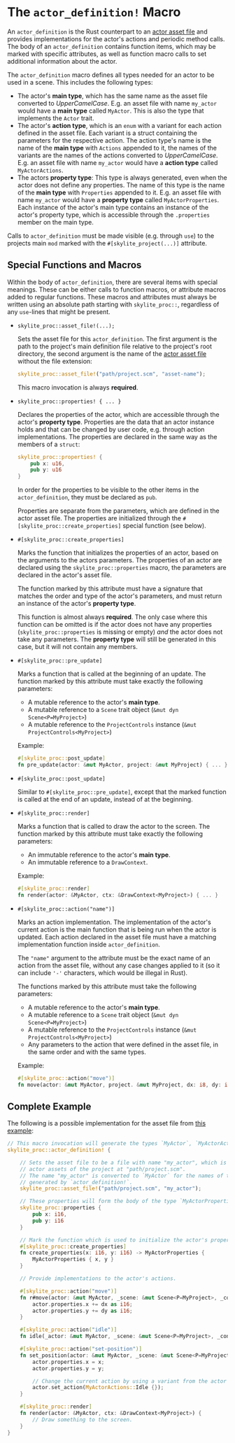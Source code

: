 # The `actor_definition!` Macro

An `actor_definition` is the Rust counterpart to an [actor asset file](actor_assets.md) and provides implementations for the actor's actions and periodic method calls. The body of an `actor_definition` contains function items, which may be marked with specific attributes, as well as function macro calls to set additional information about the actor.

The `actor_definition` macro defines all types needed for an actor to be used in a scene. This includes the following types:

- The actor's **main type**, which has the same name as the asset file converted to *UpperCamelCase*. E.g. an asset file with name `my_actor` would have a **main type** called `MyActor`. This is also the type that implements the `Actor` trait.
- The actor's **action type**, which is an `enum` with a variant for each action defined in the asset file. Each variant is a struct containing the parameters for the respective action. The action type's name is the name of the **main type** with `Actions` appended to it, the names of the variants are the names of the actions converted to *UpperCamelCase*. E.g. an asset file with name `my_actor` would have a **action type** called `MyActorActions`.
- The actors **property type**: This type is always generated, even when the actor does not define any properties. The name of this type is the name of the **main type** with `Properties` appended to it. E.g. an asset file with name `my_actor` would have a **property type** called `MyActorProperties`. Each instance of the actor's main type contains an instance of the actor's property type, which is accessible through the `.properties` member on the main type.

Calls to `actor_definition` must be made visible (e.g. through `use`) to the projects main `mod` marked with the `#[skylite_project(...)]` attribute.

## Special Functions and Macros

Within the body of `actor_definition`, there are several items with special meanings. These can be either calls to function macros, or attribute macros added to regular functions. These macros and attributes must always be written using an absolute path starting with `skylite_proc::`, regardless of any `use`-lines that might be present.

- `skylite_proc::asset_file!(...);`

  Sets the asset file for this `actor_definition`. The first argument is the path to the project's main definition file relative to the project's root directory, the second argument is the name of the [actor asset file](actor_assets.md) without the file extension:

  ```rust
  skylite_proc::asset_file!("path/project.scm", "asset-name");
  ```

  This macro invocation is always **required**.

- `skylite_proc::properties! { ... }`

  Declares the properties of the actor, which are accessible through the actor's **property type**. Properties are the data that an actor instance holds and that can be changed by user code, e.g. through action implementations. The properties are declared in the same way as the members of a `struct`:

  ```rust
  skylite_proc::properties! {
      pub x: u16,
      pub y: u16
  }
  ```

  In order for the properties to be visible to the other items in the `actor_definition`, they must be declared as `pub`.

  Properties are separate from the parameters, which are defined in the actor asset file. The properties are initialized through the `#[skylite_proc::create_properties]` special function (see below).

- `#[skylite_proc::create_properties]`

  Marks the function that initializes the properties of an actor, based on the arguments to the actors parameters. The properties of an actor are declared using the `skylite_proc::properties` macro, the parameters are declared in the actor's asset file.

  The function marked by this attribute must have a signature that matches the order and type of the actor's parameters, and must return an instance of the actor's **property type**.

  This function is almost always **required**. The only case where this function can be omitted is if the actor does not have any properties (`skylite_proc::properties` is missing or empty) *and* the actor does not take any parameters. The **property type** will still be generated in this case, but it will not contain any members.

- `#[skylite_proc::pre_update]`

  Marks a function that is called at the beginning of an update. The function marked by this attribute must take exactly the following parameters:
  - A mutable reference to the actor's **main type**.
  - A mutable reference to a `Scene` trait object (`&mut dyn Scene<P=MyProject>`)
  - A mutable reference to the `ProjectControls` instance (`&mut ProjectControls<MyProject>`)

  Example:
  ```rust
  #[skylite_proc::post_update]
  fn pre_update(actor: &mut MyActor, project: &mut MyProject) { ... }
  ```

- `#[skylite_proc::post_update]`

  Similar to `#[skylite_proc::pre_update]`, except that the marked function is called at the end of an update, instead of at the beginning.

- `#[skylite_proc::render]`

  Marks a function that is called to draw the actor to the screen. The function marked by this attribute must take exactly the following parameters:
  - An immutable reference to the actor's **main type**.
  - An immutable reference to a `DrawContext`.

  Example:
  ```rust
  #[skylite_proc::render]
  fn render(actor: &MyActor, ctx: &DrawContext<MyProject>) { ... }
  ```

- `#[skylite_proc::action("name")]`

  Marks an action implementation. The implementation of the actor's current action is the main function that is being run when the actor is updated. Each action declared in the asset file must have a matching implementation function inside `actor_definition`.

  The `"name"` argument to the attribute must be the exact name of an action from the asset file, without any case changes applied to it (so it can include `'-'` characters, which would be illegal in Rust).

  The functions marked by this attribute must take the following parameters:
  - A mutable reference to the actor's **main type**.
  - A mutable reference to a `Scene` trait object (`&mut dyn Scene<P=MyProject>`)
  - A mutable reference to the `ProjectControls` instance (`&mut ProjectControls<MyProject>`)
  - Any parameters to the action that were defined in the asset file, in the same order and with the same types.

  Example:
  ```rust
  #[skylite_proc::action("move")]
  fn move(actor: &mut MyActor, project. &mut MyProject, dx: i8, dy: i8)
  ```

## Complete Example

The following is a possible implementation for the asset file from [this example](actor_assets.md#complete-example):

```rust
// This macro invocation will generate the types `MyActor`, `MyActorActions` and `MyActorProperties`.
skylite_proc::actor_definition! {

    // Sets the asset file to be a file with name "my_actor", which is part of the
    // actor assets of the project at "path/project.scm".
    // The name "my_actor" is converted to `MyActor` for the names of the types
    // generated by `actor_definition!`.
    skylite_proc::asset_file!("path/project.scm", "my_actor");

    // These properties will form the body of the type `MyActorProperties`
    skylite_proc::properties {
        pub x: i16,
        pub y: i16
    }

    // Mark the function which is used to initialize the actor's properties from its parameters.
    #[skylite_proc::create_properties]
    fn create_properties(x: i16, y: i16) -> MyActorProperties {
        MyActorProperties { x, y }
    }

    // Provide implementations to the actor's actions.

    #[skylite_proc::action("move")]
    fn r#move(actor: &mut MyActor, _scene: &mut Scene<P=MyProject>, _controls: &mut ProjectControls<MyProject>, dx: i8, dy: i8) {
        actor.properties.x += dx as i16;
        actor.properties.y += dy as i16;
    }

    #[skylite_proc::action("idle")]
    fn idle(_actor: &mut MyActor, _scene: &mut Scene<P=MyProject>, _controls: &mut ProjectControls<MyProject>) {}

    #[skylite_proc::action("set-position")]
    fn set_position(actor: &mut MyActor, _scene: &mut Scene<P=MyProject>, _controls: &mut ProjectControls<MyProject>, x: i16, y: i16) {
        actor.properties.x = x;
        actor.properties.y = y;

        // Change the current action by using a variant from the actor's action type.
        actor.set_action(MyActorActions::Idle {});
    }

    #[skylite_proc::render]
    fn render(actor: &MyActor, ctx: &DrawContext<MyProject>) {
        // Draw something to the screen.
    }
}
```
